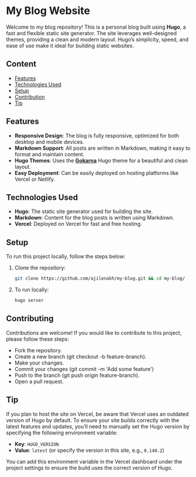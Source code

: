 # My Blog Website

Welcome to my blog repository! This is a personal blog built using **Hugo**, a fast and flexible static site generator. The site leverages well-designed themes, providing a clean and modern layout. Hugo’s simplicity, speed, and ease of use make it ideal for building static websites.

## Content
- [Features](#Features)
- [Technologies Used](#TechnologiesUsed)
- [Setup](#Setup)
- [Contribution](#Contributing)
- [Tip](#Tip)

## Features

- **Responsive Design**: The blog is fully responsive, optimized for both desktop and mobile devices.
- **Markdown Support**: All posts are written in Markdown, making it easy to format and maintain content.
- **Hugo Themes**: Uses the [**Gokarna**](https://github.com/gokarna-theme/gokarna-hugo) Hugo theme for a beautiful and clean layout.
- **Easy Deployment**: Can be easily deployed on hosting platforms like Vercel or Netlify.

## Technologies Used

- **Hugo**: The static site generator used for building the site.
- **Markdown**: Content for the blog posts is written using Markdown.
- **Vercel**: Deployed on Vercel for fast and free hosting.

## Setup

To run this project locally, follow the steps below:

1. Clone the repository:

   ```bash
   git clone https://github.com/ajilenakh/my-blog.git && cd my-blog/
   ```
2. To run locally:
   ```bash
   hugo server
   ```
## Contributing

Contributions are welcome! If you would like to contribute to this project, please follow these steps:
- Fork the repository.
- Create a new branch (git checkout -b feature-branch).
- Make your changes.
- Commit your changes (git commit -m 'Add some feature')
- Push to the branch (git push origin feature-branch).
- Open a pull request.


## Tip

If you plan to host the site on Vercel, be aware that Vercel uses an outdated version of Hugo by default. To ensure your site builds correctly with the latest features and updates, you’ll need to manually set the Hugo version by specifying the following environment variable:

- **Key**: `HUGO_VERSION`
- **Value**: `latest` (or specify the version in this site, e.g., `0.140.2`)

You can add this environment variable in the Vercel dashboard under the project settings to ensure the build uses the correct version of Hugo.

